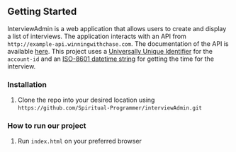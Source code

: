 ## Getting Started
InterviewAdmin is a web application that allows users to create and display a list of interviews. The application interacts with an API from `http://example-api.winningwithchase.com`. The documentation of the API is available [here](http://example-api.winningwithchase.com/docs). This project uses a [Universally Unique Identifier](https://en.wikipedia.org/wiki/Universally_unique_identifier) for the `account-id` and an [ISO-8601 datetime string](https://en.wikipedia.org/wiki/ISO_8601) for getting the time for the interview.

### Installation

1. Clone the repo into your desired location using `https://github.com/Spiritual-Programmer/interviewAdmin.git`

### How to run our project

1. Run `index.html` on your preferred browser
